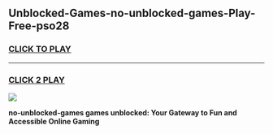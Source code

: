 
## Unblocked-Games-no-unblocked-games-Play-Free-pso28
<h3>
<a href="https://premium76.site?title=no-unblocked-games&ref=17A">CLICK TO PLAY</a></h3>
<hr>

<h3>
<a href="https://premium76.site?title=no-unblocked-games&ref=17A">CLICK 2 PLAY</a>
  
</h3>

<a href="https://premium76.site?title=no-unblocked-games&ref=17A"><img src="https://clearcache.store/games.png"></a>


**no-unblocked-games games unblocked: Your Gateway to Fun and Accessible Online Gaming**
